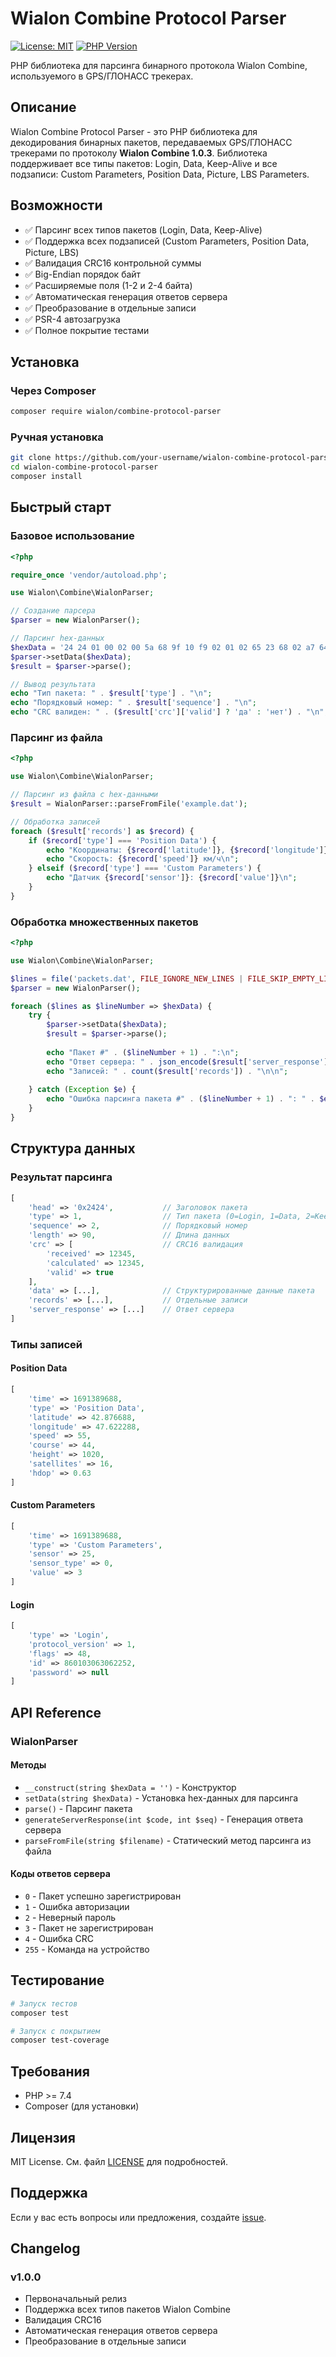 # Wialon Combine Protocol Parser

[![License: MIT](https://img.shields.io/badge/License-MIT-yellow.svg)](https://opensource.org/licenses/MIT)
[![PHP Version](https://img.shields.io/badge/php-%3E%3D7.4-blue)](https://www.php.net/)

PHP библиотека для парсинга бинарного протокола Wialon Combine, используемого в GPS/ГЛОНАСС трекерах.

## Описание

Wialon Combine Protocol Parser - это PHP библиотека для декодирования бинарных пакетов, передаваемых GPS/ГЛОНАСС трекерами по протоколу **Wialon Combine 1.0.3**. Библиотека поддерживает все типы пакетов: Login, Data, Keep-Alive и все подзаписи: Custom Parameters, Position Data, Picture, LBS Parameters.

## Возможности

- ✅ Парсинг всех типов пакетов (Login, Data, Keep-Alive)
- ✅ Поддержка всех подзаписей (Custom Parameters, Position Data, Picture, LBS)
- ✅ Валидация CRC16 контрольной суммы
- ✅ Big-Endian порядок байт
- ✅ Расширяемые поля (1-2 и 2-4 байта)
- ✅ Автоматическая генерация ответов сервера
- ✅ Преобразование в отдельные записи
- ✅ PSR-4 автозагрузка
- ✅ Полное покрытие тестами

## Установка

### Через Composer

```bash
composer require wialon/combine-protocol-parser
```

### Ручная установка

```bash
git clone https://github.com/your-username/wialon-combine-protocol-parser.git
cd wialon-combine-protocol-parser
composer install
```

## Быстрый старт

### Базовое использование

```php
<?php

require_once 'vendor/autoload.php';

use Wialon\Combine\WialonParser;

// Создание парсера
$parser = new WialonParser();

// Парсинг hex-данных
$hexData = '24 24 01 00 02 00 5a 68 9f 10 f9 02 01 02 65 23 68 02 a7 64 0c 00 37 00 2c 03 fc 10 00 3f 00 80 0e 19 00 00 09 02 00 36 05 8e 0b 00 01 6d 00 0d 6e 00 0a 71 08 47 10 e2 7b 72 00 01 84 d9 00 01 84 e2 08 42 48 00 00 84 e4 08 41 49 70 a4 84 e5 08 3f d3 33 33 87 d5 00 14 8a f3 00 03 8b 43 00 03 b8 cf';
$parser->setData($hexData);
$result = $parser->parse();

// Вывод результата
echo "Тип пакета: " . $result['type'] . "\n";
echo "Порядковый номер: " . $result['sequence'] . "\n";
echo "CRC валиден: " . ($result['crc']['valid'] ? 'да' : 'нет') . "\n";
```

### Парсинг из файла

```php
<?php

use Wialon\Combine\WialonParser;

// Парсинг из файла с hex-данными
$result = WialonParser::parseFromFile('example.dat');

// Обработка записей
foreach ($result['records'] as $record) {
    if ($record['type'] === 'Position Data') {
        echo "Координаты: {$record['latitude']}, {$record['longitude']}\n";
        echo "Скорость: {$record['speed']} км/ч\n";
    } elseif ($record['type'] === 'Custom Parameters') {
        echo "Датчик {$record['sensor']}: {$record['value']}\n";
    }
}
```

### Обработка множественных пакетов

```php
<?php

use Wialon\Combine\WialonParser;

$lines = file('packets.dat', FILE_IGNORE_NEW_LINES | FILE_SKIP_EMPTY_LINES);
$parser = new WialonParser();

foreach ($lines as $lineNumber => $hexData) {
    try {
        $parser->setData($hexData);
        $result = $parser->parse();
        
        echo "Пакет #" . ($lineNumber + 1) . ":\n";
        echo "Ответ сервера: " . json_encode($result['server_response']) . "\n";
        echo "Записей: " . count($result['records']) . "\n\n";
        
    } catch (Exception $e) {
        echo "Ошибка парсинга пакета #" . ($lineNumber + 1) . ": " . $e->getMessage() . "\n";
    }
}
```

## Структура данных

### Результат парсинга

```php
[
    'head' => '0x2424',           // Заголовок пакета
    'type' => 1,                  // Тип пакета (0=Login, 1=Data, 2=Keep-Alive)
    'sequence' => 2,              // Порядковый номер
    'length' => 90,               // Длина данных
    'crc' => [                    // CRC16 валидация
        'received' => 12345,
        'calculated' => 12345,
        'valid' => true
    ],
    'data' => [...],              // Структурированные данные пакета
    'records' => [...],           // Отдельные записи
    'server_response' => [...]    // Ответ сервера
]
```

### Типы записей

#### Position Data
```php
[
    'time' => 1691389688,
    'type' => 'Position Data',
    'latitude' => 42.876688,
    'longitude' => 47.622288,
    'speed' => 55,
    'course' => 44,
    'height' => 1020,
    'satellites' => 16,
    'hdop' => 0.63
]
```

#### Custom Parameters
```php
[
    'time' => 1691389688,
    'type' => 'Custom Parameters',
    'sensor' => 25,
    'sensor_type' => 0,
    'value' => 3
]
```

#### Login
```php
[
    'type' => 'Login',
    'protocol_version' => 1,
    'flags' => 48,
    'id' => 860103063062252,
    'password' => null
]
```

## API Reference

### WialonParser

#### Методы

- `__construct(string $hexData = '')` - Конструктор
- `setData(string $hexData)` - Установка hex-данных для парсинга
- `parse()` - Парсинг пакета
- `generateServerResponse(int $code, int $seq)` - Генерация ответа сервера
- `parseFromFile(string $filename)` - Статический метод парсинга из файла

#### Коды ответов сервера

- `0` - Пакет успешно зарегистрирован
- `1` - Ошибка авторизации
- `2` - Неверный пароль
- `3` - Пакет не зарегистрирован
- `4` - Ошибка CRC
- `255` - Команда на устройство

## Тестирование

```bash
# Запуск тестов
composer test

# Запуск с покрытием
composer test-coverage
```

## Требования

- PHP >= 7.4
- Composer (для установки)

## Лицензия

MIT License. См. файл [LICENSE](LICENSE) для подробностей.

## Поддержка

Если у вас есть вопросы или предложения, создайте [issue](https://github.com/piplexa/wialon-combine-protocol-parser/issues).

## Changelog

### v1.0.0
- Первоначальный релиз
- Поддержка всех типов пакетов Wialon Combine
- Валидация CRC16
- Автоматическая генерация ответов сервера
- Преобразование в отдельные записи
